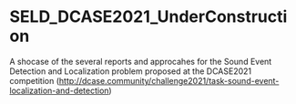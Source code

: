 # SELD_DCASE2021_UnderConstruction
A shocase of the several reports and approcahes for the Sound Event Detection and Localization problem proposed at the DCASE2021 competition (http://dcase.community/challenge2021/task-sound-event-localization-and-detection)
